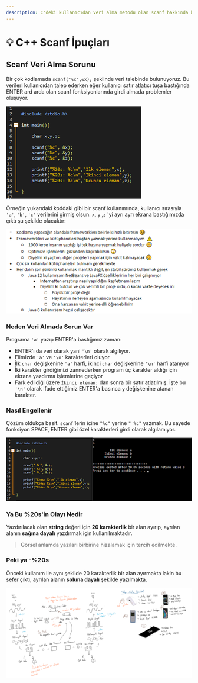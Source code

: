 ```yaml
---
description: C'deki kullanıcıdan veri alma metodu olan scanf hakkında bilgiler
---
```


# 💡 C++ Scanf İpuçları

## Scanf Veri Alma Sorunu

Bir çok kodlamada `scanf("%c",&x);` şeklinde veri talebinde bulunuyoruz. Bu verileri kullanıcıdan talep ederken eğer kullanıcı satır atlatıcı tuşa bastığında ENTER ard arda olan scanf fonksiyonlarında girdi almada problemler oluşuyor.

![](../../.gitbook/assets/image%20%2813%29.png)

Örneğin yukarıdaki koddaki gibi bir scanf kullanımında, kullanıcı sırasıyla `'a'`, `'b'`, `'c'` verilerini girmiş olsun. `x`, `y` ,`z` 'yi ayrı ayrı ekrana bastığımızda çıktı şu şekilde olacaktır:

![](../../.gitbook/assets/image%20%2878%29.png)

### Neden Veri Almada Sorun Var

Programa `'a'` yazıp ENTER'a bastığımız zaman:

* ENTER'ı da veri olarak yani `'\n'` olarak algılıyor.
* Elimizde `'a'` ve `'\n'` karakterleri oluyor
* İlk `char` değişkenine `'a'` harfi, ikinci `char` değişkenine `'\n'` harfi atanıyor
* İki karakter girdiğimizi zannederken program üç karakter aldığı için ekrana yazdırma işlemlerine geçiyor
* Fark edildiği üzere `İkinci eleman:` dan sonra bir satır atlatılmış. İşte bu `'\n'` olarak ifade ettiğimiz ENTER'a basınca `y` değişkenine atanan karakter.

### Nasıl Engellenir

Çözüm oldukça basit. `scanf`'lerin içine `"%c"` yerine `" %c"` yazmak. Bu sayede fonksiyon SPACE, ENTER gibi özel karakterleri girdi olarak algılamıyor.

![](../../.gitbook/assets/image%20%288%29.png)

### Ya Bu %20s'in Olayı Nedir

Yazdırılacak olan **string** değeri için **20 karakterlik** bir alan ayırıp, ayrılan alanın **sağına dayalı** yazdırmak için kullanılmaktadır.

> Görsel anlamda yazıları birbirine hizalamak için tercih edilmekte.

### Peki ya -%20s

Önceki kullanım ile aynı şekilde 20 karakterlik bir alan ayırmakta lakin bu sefer çıktı, ayrılan alanın **soluna dayalı** şekilde yazılmakta.

![](../../.gitbook/assets/image%20%28102%29.png)

